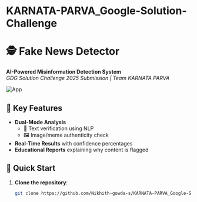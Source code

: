 # KARNATA-PARVA_Google-Solution-Challenge

# 🕵️ Fake News Detector  
**AI-Powered Misinformation Detection System**  
*GDG Solution Challenge 2025 Submission | Team KARNATA PARVA*  

![App ](https://karnataparva.web.app/)  

## 🌟 Key Features  
- **Dual-Mode Analysis**  
  - 📝 Text verification using NLP  
  - 🖼️ Image/meme authenticity check  
- **Real-Time Results** with confidence percentages  
- **Educational Reports** explaining why content is flagged  

## 🚀 Quick Start  
1. **Clone the repository**:  
   ```bash  
   git clone https://github.com/Nikhith-gowda-s/KARNATA-PARVA_Google-Solution-Challenge.git  
